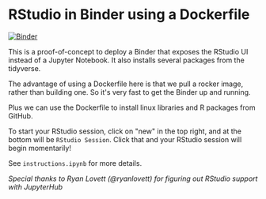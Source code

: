 # RStudio in Binder using a Dockerfile

[![Binder](http://mybinder.org/badge.svg)](http://beta.mybinder.org/v2/gh/benmarwick/dockerfile-rstudio/master?urlpath=rstudio)

This is a proof-of-concept to deploy a Binder that exposes the RStudio UI instead of a Jupyter Notebook. It also installs several packages from the tidyverse.

The advantage of using a Dockerfile here is that we pull a rocker image, rather than building one. So it's very fast to get the Binder up and running.

Plus we can use the Dockerfile to install linux libraries and R packages from GitHub.

To start your RStudio session, click on "new" in the top right,
and at the bottom will be `RStudio Session`.
Click that and your RStudio session will begin momentarily!

See `instructions.ipynb` for more details.

*Special thanks to Ryan Lovett (@ryanlovett) for figuring out
RStudio support with JupyterHub*

